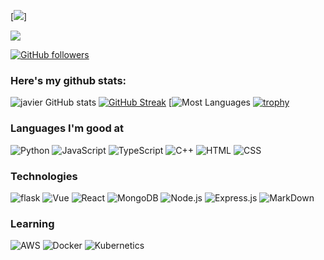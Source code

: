 
[![](https://github.com/walleeva2018/javierdialf/blob/main/a%20(2)%20(1).gif?raw=true)]<!-- If you want the template for my gif, email me! -->

<img src="https://profile-counter.glitch.me/javierdialf/count.svg">

[![GitHub followers](https://img.shields.io/github/followers/javierdialf.svg?style=social&label=Followers)](https://github.com/walleeva2018?tab=followers)

### Here's my github stats:

![javier GitHub stats](https://github-readme-stats.vercel.app/api?username=javierdialf&show_icons=true&theme=radical) 
[![GitHub Streak](https://github-readme-streak-stats.herokuapp.com/?user=javierdialf&theme=radical)](https://git.io/streak-stats) 
[![Most Languages](https://github-readme-stats.anuraghazra1.vercel.app/api/top-langs/?username=javierdialf&theme=dark&hide_border=true&no-bg=true&no-frame=true&langs_count=10)
[![trophy](https://github-profile-trophy.vercel.app/?username=javierdialf)](https://github.com/ryo-ma/github-profile-trophy)


### Languages I'm good at


![Python](https://img.shields.io/badge/Python-14354C?style=for-the-badge&logo=python&logoColor=white)
![JavaScript](https://img.shields.io/badge/JavaScript-323330?style=for-the-badge&logo=javascript&logoColor=F7DF1E)
![TypeScript](https://img.shields.io/badge/TypeScript-007ACC?style=for-the-badge&logo=typescript&logoColor=white)
![C++](https://img.shields.io/badge/C%2B%2B-00599C?style=for-the-badge&logo=c%2B%2B&logoColor=white)
![HTML](https://img.shields.io/badge/HTML-239120?style=for-the-badge&logo=html5&logoColor=white)
![CSS](https://img.shields.io/badge/CSS-239120?&style=for-the-badge&logo=css3&logoColor=white)

### Technologies  <!-- https://dev.to/envoy_/150-badges-for-github-pnk#blockchain  -->

![flask](https://img.shields.io/badge/Flask-000000?style=for-the-badge&logo=flask&logoColor=white)
![Vue](https://img.shields.io/badge/Vue.js-35495E?style=for-the-badge&logo=vue.js&logoColor=4FC08D)
![React](https://img.shields.io/badge/React-20232A?style=for-the-badge&logo=react&logoColor=61DAFB)
![MongoDB](https://img.shields.io/badge/MongoDB-4EA94B?style=for-the-badge&logo=mongodb&logoColor=white)
![Node.js](https://img.shields.io/badge/Node.js-43853D?style=for-the-badge&logo=node.js&logoColor=white)
![Express.js](https://img.shields.io/badge/Express.js-404D59?style=for-the-badge)
![MarkDown](https://img.shields.io/badge/Markdown-000000?style=for-the-badge&logo=markdown&logoColor=white)



### Learning 

![AWS](https://img.shields.io/badge/Amazon_AWS-232F3E?style=for-the-badge&logo=amazon-aws&logoColor=white)
![Docker](https://img.shields.io/badge/Docker-2496ED.svg?style=for-the-badge&logo=Docker&logoColor=white)
![Kubernetics](https://img.shields.io/badge/Kubernetes-326CE5.svg?style=for-the-badge&logo=Kubernetes&logoColor=white)




